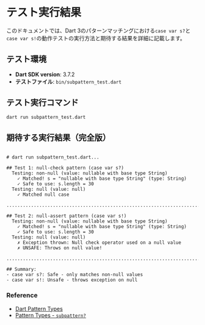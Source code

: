 # テスト実行結果

このドキュメントでは、Dart 3のパターンマッチングにおける`case var s?`と`case var s!`の動作テストの実行方法と期待する結果を詳細に記載します。

## テスト環境

- **Dart SDK version**: 3.7.2
- **テストファイル**: `bin/subpattern_test.dart`

## テスト実行コマンド

```bash
dart run subpattern_test.dart
```

## 期待する実行結果（完全版）

```

# dart run subpattern_test.dart...

## Test 1: null-check pattern (case var s?)
  Testing: non-null (value: nullable with base type String)
    ✓ Matched! s = "nullable with base type String" (type: String)
    ✓ Safe to use: s.length = 30
  Testing: null (value: null)
    ✓ Matched null case

................................................................................

## Test 2: null-assert pattern (case var s!)
  Testing: non-null (value: nullable with base type String)
    ✓ Matched! s = "nullable with base type String" (type: String)
    ✓ Safe to use: s.length = 30
  Testing: null (value: null)
    ✗ Exception thrown: Null check operator used on a null value
    ✗ UNSAFE: Throws on null value!

................................................................................

## Summary:
- case var s?: Safe - only matches non-null values
- case var s!: Unsafe - throws exception on null

```

### Reference
- [Dart Pattern Types](https://dart.dev/language/pattern-types)
- [Pattern Types - `subpattern?`](https://dart.dev/language/pattern-types?utm_source=chatgpt.com#null-check)
